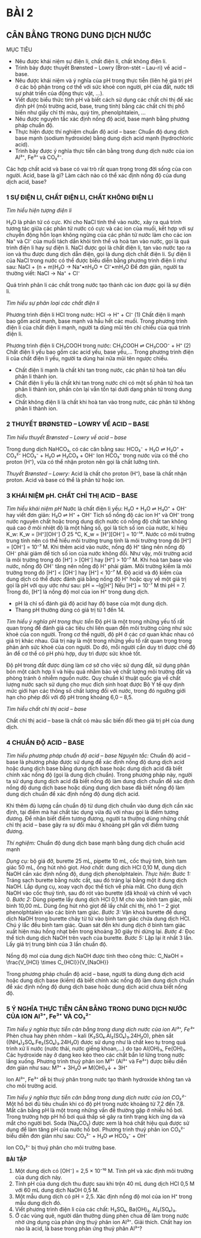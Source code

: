 # BÀI 2

## CÂN BẰNG TRONG DUNG DỊCH NƯỚC

MỤC TIÊU
- Nêu được khái niệm sự điện li, chất điện li, chất không điện li.
- Trình bày được thuyết Brønsted – Lowry (Bron-stét – Lau-ri) về acid – base.
- Nêu được khái niệm và ý nghĩa của pH trong thực tiễn (liên hệ giá trị pH ở các bộ phận trong cơ thể với sức khoẻ con người, pH của đất, nước tới sự phát triển của động thực vật, ...).
- Viết được biểu thức tính pH và biết cách sử dụng các chất chỉ thị để xác định pH (môi trường acid, base, trung tính) bằng các chất chỉ thị phổ biến như giấy chỉ thị màu, quỳ tím, phenolphtalein, ...
- Nêu được nguyên tắc xác định nồng độ acid, base mạnh bằng phương pháp chuẩn độ.
- Thực hiện được thí nghiệm chuẩn độ acid – base: Chuẩn độ dung dịch base mạnh (sodium hydroxide) bằng dung dịch acid mạnh (hydrochloric acid).
- Trình bày được ý nghĩa thực tiễn cân bằng trong dung dịch nước của ion Al³⁺, Fe³⁺ và CO₃²⁻.

Các hợp chất acid và base có vai trò rất quan trọng trong đời sống của con người. Acid, base là gì? Làm cách nào có thể xác định nồng độ của dung dịch acid, base?

### 1 SỰ ĐIỆN LI, CHẤT ĐIỆN LI, CHẤT KHÔNG ĐIỆN LI

*Tìm hiểu hiện tượng điện li*

H₂O là phân tử có cực. Khi cho NaCl tinh thể vào nước, xảy ra quá trình tương tác giữa các phân tử nước có cực và các ion của muối, kết hợp với sự chuyển động hỗn loạn không ngừng của các phân tử nước làm cho các ion Na⁺ và Cl⁻ của muối tách dần khỏi tinh thể và hoà tan vào nước, gọi là quá trình điện li hay sự điện li. NaCl được gọi là chất điện li, tan vào nước tạo ra ion và thu được dung dịch dẫn điện, gọi là dung dịch chất điện li.
Sự điện li của NaCl trong nước có thể được biểu diễn bằng phương trình điện li như sau:
NaCl + (n + m)H₂O → Na⁺•nH₂O + Cl⁻•mH₂O
Để đơn giản, người ta thường viết:
NaCl → Na⁺ + Cl⁻

Quá trình phân li các chất trong nước tạo thành các ion được gọi là sự điện li.

*Tìm hiểu sự phân loại các chất điện li*

Phương trình điện li HCl trong nước:
HCl → H⁺ + Cl⁻ (1)
Chất điện li mạnh bao gồm acid mạnh, base mạnh và hầu hết các muối. Trong phương trình điện li của chất điện li mạnh, người ta dùng mũi tên chỉ chiều của quá trình điện li.

Phương trình điện li CH₃COOH trong nước:
CH₃COOH ⇌ CH₃COO⁻ + H⁺ (2)
Chất điện li yếu bao gồm các acid yếu, base yếu,... Trong phương trình điện li của chất điện li yếu, người ta dùng hai nửa mũi tên ngược chiều.

- Chất điện li mạnh là chất khi tan trong nước, các phân tử hoà tan đều phân li thành ion.
- Chất điện li yếu là chất khi tan trong nước chỉ có một số phân tử hoà tan phân li thành ion, phần còn lại vẫn tồn tại dưới dạng phân tử trong dung dịch.
- Chất không điện li là chất khi hoà tan vào trong nước, các phân tử không phân li thành ion.

### 2 THUYẾT BRØNSTED – LOWRY VỀ ACID – BASE

*Tìm hiểu thuyết Brønsted – Lowry về acid – base*

Trong dung dịch NaHCO₃, có các cân bằng sau:
HCO₃⁻ + H₂O ⇌ H₂O⁺ + CO₃²⁻
HCO₃⁻ + H₂O ⇌ H₂CO₃ + OH⁻
Ion HCO₃⁻ trong nước vừa có thể cho proton (H⁺), vừa có thể nhận proton nên gọi là chất lưỡng tính.

*Thuyết Brønsted – Lowry:* Acid là chất cho proton (H⁺), base là chất nhận proton. Acid và base có thể là phân tử hoặc ion.

### 3 KHÁI NIỆM pH. CHẤT CHỈ THỊ ACID – BASE

*Tìm hiểu khái niệm pH*
Nước là chất điện li yếu: H₂O + H₂O ⇌ H₃O⁺ + OH⁻
hay viết đơn giản: H₂O ⇌ H⁺ + OH⁻
Tích số nồng độ các ion H⁺ và OH⁻ trong nước nguyên chất hoặc trong dung dịch nước có nồng độ chất tan không quá cao ở môi nhiệt độ là một hằng số, gọi là tích số ion của nước, kí hiệu K_w:
K_w = [H⁺][OH⁻]
Ở 25 °C, K_w = [H⁺][OH⁻] = 10⁻¹⁴.
Nước có môi trường trung tính nên có thể hiểu môi trường trung tính là môi trường trong đó [H⁺] = [OH⁻] = 10⁻⁷ M.
Khi thêm acid vào nước, nồng độ H⁺ tăng nên nồng độ OH⁻ phải giảm để tích số ion của nước không đổi. Như vậy, môi trường acid là môi trường trong đó [H⁺] > [OH⁻] hay [H⁺] > 10⁻⁷ M.
Khi hoà tan base vào nước, nồng độ OH⁻ tăng nên nồng độ H⁺ phải giảm. Môi trường kiềm là môi trường trong đó [H⁺] < [OH⁻] hay [H⁺] < 10⁻⁷ M.
Độ acid và độ kiềm của dung dịch có thể được đánh giá bằng nồng độ H⁺ hoặc quy về một giá trị gọi là pH với quy ước như sau:
pH = –lg[H⁺]
Nếu [H⁺] = 10⁻⁷ M thì pH = 7.
Trong đó, [H⁺] là nồng độ mol của ion H⁺ trong dung dịch.

- pH là chỉ số đánh giá độ acid hay độ base của một dung dịch.
- Thang pH thường dùng có giá trị từ 1 đến 14.

*Tìm hiểu ý nghĩa pH trong thực tiễn*
Độ pH là một trong những yếu tố rất quan trọng để đánh giá các tiêu chí liên quan đến môi trường cũng như sức khoẻ của con người.
Trong cơ thể người, độ pH ở các cơ quan khác nhau có giá trị khác nhau. Giá trị này là một trong những yếu tố rất quan trọng trong phản ánh sức khoẻ của con người. Do đó, mỗi người cần duy trì được chế độ ăn để cơ thể có pH phù hợp, duy trì được sức khoẻ tốt.

Độ pH trong đất được dùng làm cơ sở cho việc sử dụng đất, sử dụng phân bón một cách hợp lí và hiệu quả nhằm bảo vệ chất lượng môi trường đất và phòng tránh ô nhiễm nguồn nước.
Quy chuẩn kĩ thuật quốc gia về chất lượng nước sạch sử dụng cho mục đích sinh hoạt được Bộ Y tế quy định mức giới hạn các thông số chất lượng đối với nước, trong đó ngưỡng giới hạn cho phép đối với độ pH trong khoảng 6,0 – 8,5.

*Tìm hiểu chất chỉ thị acid – base*

Chất chỉ thị acid – base là chất có màu sắc biến đổi theo giá trị pH của dung dịch.

### 4 CHUẨN ĐỘ ACID – BASE

*Tìm hiểu phương pháp chuẩn độ acid – base*
*Nguyên tắc:* Chuẩn độ acid – base là phương pháp được sử dụng để xác định nồng độ dung dịch acid hoặc dung dịch base bằng dung dịch base hoặc dung dịch acid đã biết chính xác nồng độ (gọi là dung dịch chuẩn). Trong phương pháp này, người ta sử dụng dung dịch acid đã biết nồng độ làm dung dịch chuẩn để xác định nồng độ dung dịch base hoặc dùng dung dịch base đã biết nồng độ làm dung dịch chuẩn để xác định nồng độ dung dịch acid.

Khi thêm đủ lượng cần chuẩn độ từ dung dịch chuẩn vào dung dịch cần xác định, tại điểm mà hai chất tác dụng vừa đủ với nhau gọi là điểm tương đương. Để nhận biết điểm tương đương, người ta thường dùng những chất chỉ thị acid – base gây ra sự đổi màu ở khoảng pH gần với điểm tương đương.

*Thí nghiệm:* Chuẩn độ dung dịch base mạnh bằng dung dịch chuẩn acid mạnh

*Dụng cụ:* bộ giá đỡ, burette 25 mL, pipette 10 mL, cốc thuỷ tinh, bình tam giác 50 mL, ống hút nhỏ giọt.
*Hoá chất:* dung dịch HCl 0,10 M, dung dịch NaOH cần xác định nồng độ, dung dịch phenolphtalein.
*Thực hiện:*
*Bước 1:* Tráng sạch burette bằng nước cất, sau đó tráng lại bằng một ít dung dịch NaOH. Lắp dụng cụ, xoay vạch đọc thể tích về phía mắt. Cho dung dịch NaOH vào cốc thuỷ tinh, sau đó rót vào burette (đã khoá) và chỉnh về vạch 0.
*Bước 2:* Dùng pipette lấy dung dịch HCl 0,1 M cho vào bình tam giác, mỗi bình 10,00 mL. Dùng ống hút nhỏ giọt để lấy chất chỉ thị, nhỏ 1 – 2 giọt phenolphtalein vào các bình tam giác.
*Bước 3:* Vặn khoá burette để dung dịch NaOH trong burette chảy từ từ vào bình tam giác chứa dung dịch HCl. Chú ý lắc đều bình tam giác. Quan sát đến khi dung dịch ở bình tam giác xuất hiện màu hồng nhạt bền trong khoảng 30 giây thì dừng lại.
*Bước 4:* Đọc thể tích dung dịch NaOH trên vạch của burette.
*Bước 5:* Lặp lại ít nhất 3 lần. Lấy giá trị trung bình của 3 lần chuẩn độ.

Nồng độ mol của dung dịch NaOH được tính theo công thức:
C_NaOH = \frac{V_{HCl} \times C_{HCl}}{V_{NaOH}}

Trong phương pháp chuẩn độ acid – base, người ta dùng dung dịch acid hoặc dung dịch base (kiềm) đã biết chính xác nồng độ làm dung dịch chuẩn để xác định nồng độ dung dịch base hoặc dung dịch acid chưa biết nồng độ.

### 5 Ý NGHĨA THỰC TIỄN CÂN BẰNG TRONG DUNG DỊCH NƯỚC CỦA ION Al³⁺, Fe³⁺ VÀ CO₃²⁻

*Tìm hiểu ý nghĩa thực tiễn cân bằng trong dung dịch nước của ion Al³⁺, Fe³⁺*
Phèn chua hay phèn nhôm – kali (K₂SO₄.Al₂(SO₄)₃.24H₂O), phèn sắt ((NH₄)₂SO₄.Fe₂(SO₄)₃.24H₂O) được sử dụng như là chất keo tụ trong quá trình xử lí nước (nước thải, nước giếng khoan,...) do tạo Al(OH)₃, Fe(OH)₃. Các hydroxide này ở dạng keo kéo theo các chất bẩn lơ lửng trong nước lắng xuống.
Phương trình thuỷ phân ion M³⁺ (Al³⁺ và Fe³⁺) được biểu diễn đơn giản như sau:
M³⁺ + 3H₂O ⇌ M(OH)₃↓ + 3H⁺

Ion Al³⁺, Fe³⁺ dễ bị thuỷ phân trong nước tạo thành hydroxide không tan và cho môi trường acid.

*Tìm hiểu ý nghĩa thực tiễn cân bằng trong dung dịch nước của ion CO₃²⁻*
Một hồ bơi đủ tiêu chuẩn khi có độ pH trong nước khoảng từ 7,2 đến 7,8. Mất cân bằng pH là một trong những vấn đề thường gặp ở nhiều hồ bơi. Trong trường hợp pH hồ bơi quá thấp sẽ gây ra tình trạng kích ứng da và mắt cho người bơi. Soda (Na₂CO₃) được xem là hoá chất hiệu quả được sử dụng để làm tăng pH của nước hồ bơi.
Phương trình thuỷ phân ion CO₃²⁻ biểu diễn đơn giản như sau:
CO₃²⁻ + H₂O ⇌ HCO₃⁻ + OH⁻

Ion CO₃²⁻ bị thuỷ phân cho môi trường base.

**BÀI TẬP**

1. Một dung dịch có [OH⁻] = 2,5 × 10⁻¹⁰ M. Tính pH và xác định môi trường của dung dịch này.
2. Tính pH của dung dịch thu được sau khi trộn 40 mL dung dịch HCl 0,5 M với 60 mL dung dịch NaOH 0,5 M.
3. Một mẫu dung dịch có pH = 2,5. Xác định nồng độ mol của ion H⁺ trong mẫu dung dịch đó.
4. Viết phương trình điện li của các chất: H₂SO₄, Ba(OH)₂, Al₂(SO₄)₃.
5. Ở các vùng quê, người dân thường dùng phèn chua để làm trong nước nhờ ứng dụng của phản ứng thuỷ phân ion Al³⁺. Giải thích. Chất hay ion nào là acid, là base trong phản ứng thuỷ phân Al³⁺?
